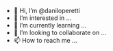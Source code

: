- 👋 Hi, I’m @daniloperetti
- 👀 I’m interested in ...
- 🌱 I’m currently learning ...
- 💞️ I’m looking to collaborate on ...
- 📫 How to reach me ...

<!---
daniloperetti/daniloperetti is a ✨ special ✨ repository because its `README.md` (this file) appears on your GitHub profile.
You can click the Preview link to take a look at your changes.
--->
